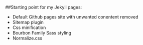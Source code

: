 ##Starting point for my Jekyll pages:

  - Default Github pages site with unwanted conentent removed
  - Sitemap plugin
  - Css minification
  - Bourbon Family Sass styling 
  - Normalize.css
